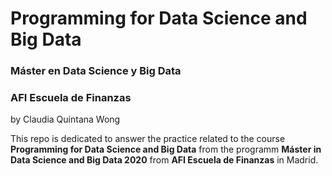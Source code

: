 # Programming for Data Science and Big Data
### Máster en Data Science y Big Data
### AFI Escuela de Finanzas
by Claudia Quintana Wong

This repo is dedicated to answer the practice related to the course **Programming for Data Science and Big Data** from the programm **Máster in Data Science and Big Data 2020**  from **AFI Escuela de Finanzas** in Madrid.

